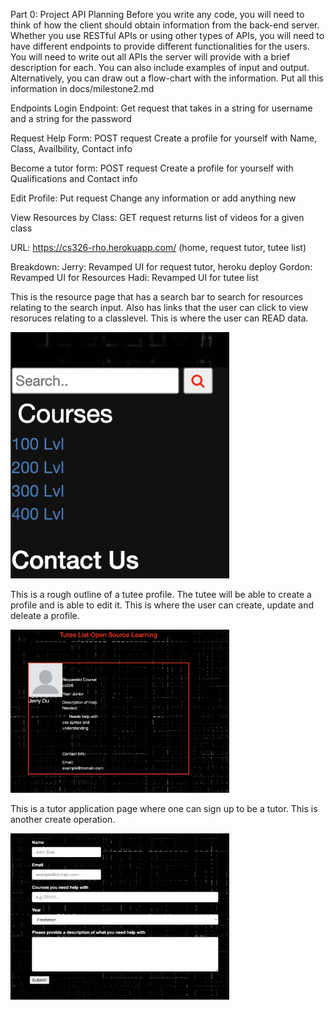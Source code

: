 Part 0: Project API Planning
Before you write any code, you will need to think of how the client should obtain information from the back-end server. Whether you use RESTful APIs or using other types of APIs, you will need to have different endpoints to provide different functionalities for the users. You will need to write out all APIs the server will provide with a brief description for each. You can also include examples of input and output. 
Alternatively, you can draw out a flow-chart with the information.
Put all this information in docs/milestone2.md

Endpoints
Login Endpoint: Get request that takes in a string for username and a string for the password

Request Help Form: POST request Create a profile for yourself with Name, Class, Availbility, Contact info

Become a tutor form: POST request Create a profile for yourself with Qualifications and Contact info 

Edit Profile: Put request Change any information or add anything new

View Resources by Class: GET request returns list of videos for a given class


URL: https://cs326-rho.herokuapp.com/ (home, request tutor, tutee list)

Breakdown:
Jerry: Revamped UI for request tutor, heroku deploy
Gordon: Revamped UI for Resources
Hadi: Revamped UI for tutee list


This is the resource page that has a search bar to search for resources relating to the search input. Also has links that the user can click to view resoruces relating to a classlevel. This is where the user can READ data. 

<img src="Resources Links.png" width="350" title="Resource Links">

This is a rough outline of a tutee profile. The tutee will be able to create a profile and is able to edit it. This is where the user can create, update and deleate a profile.

<img src="Tutee Profile.png" width="350" title="Tutee Profile">

This is a tutor application page where one can sign up to be a tutor. This is another create operation. 

<img src="Tutor Application.png" width="350" title="Tutor Application">